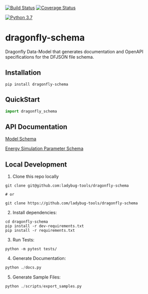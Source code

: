 [![Build Status](https://travis-ci.com/ladybug-tools/dragonfly-schema.svg?branch=master)](https://travis-ci.com/ladybug-tools/dragonfly-schema)
[![Coverage Status](https://coveralls.io/repos/github/ladybug-tools/dragonfly-schema/badge.svg?branch=master)](https://coveralls.io/github/ladybug-tools/dragonfly-schema)

[![Python 3.7](https://img.shields.io/badge/python-3.7-blue.svg)](https://www.python.org/downloads/release/python-370/)

# dragonfly-schema

Dragonfly Data-Model that generates documentation and OpenAPI specifications for
the DFJSON file schema.

## Installation

```console
pip install dragonfly-schema
```

## QuickStart

```python
import dragonfly_schema

```

## API Documentation

[Model Schema](https://ladybug-tools.github.io/dragonfly-schema/model.html)

[Energy Simulation Parameter Schema](https://ladybug-tools-in2.github.io/honeybee-schema/simulation-parameter.html)

## Local Development

1. Clone this repo locally

```console
git clone git@github.com:ladybug-tools/dragonfly-schema

# or

git clone https://github.com/ladybug-tools/dragonfly-schema
```

2. Install dependencies:

```console
cd dragonfly-schema
pip install -r dev-requirements.txt
pip install -r requirements.txt
```

3. Run Tests:

```console
python -m pytest tests/
```

4. Generate Documentation:

```python
python ./docs.py
```

5. Generate Sample Files:

```python
python ./scripts/export_samples.py
```
